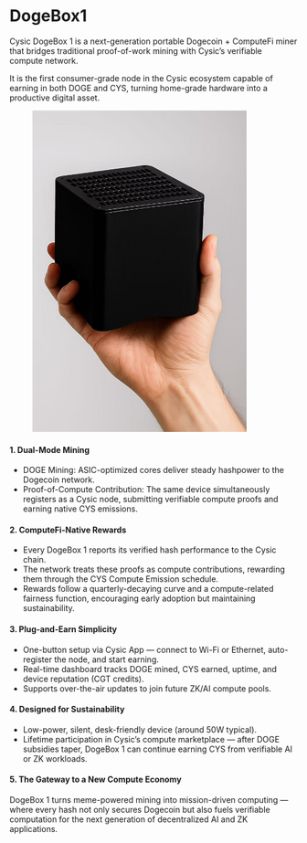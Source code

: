 # DogeBox1

Cysic DogeBox 1 is a next-generation portable Dogecoin + ComputeFi miner that bridges traditional proof-of-work mining with Cysic’s verifiable compute network.

It is the first consumer-grade node in the Cysic ecosystem capable of earning in both DOGE and CYS, turning home-grade hardware into a productive digital asset.

<figure><img src="../.gitbook/assets/Weixin Image_20251018154740_267_416.jpg" alt="" width="375"><figcaption></figcaption></figure>

#### 1. Dual-Mode Mining

* DOGE Mining: ASIC-optimized cores deliver steady hashpower to the Dogecoin network.
* Proof-of-Compute Contribution: The same device simultaneously registers as a Cysic node, submitting verifiable compute proofs and earning native CYS emissions.

#### 2. ComputeFi-Native Rewards

* Every DogeBox 1 reports its verified hash performance to the Cysic chain.
* The network treats these proofs as compute contributions, rewarding them through the CYS Compute Emission schedule.
* Rewards follow a quarterly-decaying curve and a compute-related fairness function, encouraging early adoption but maintaining sustainability.

#### 3. Plug-and-Earn Simplicity

* One-button setup via Cysic App — connect to Wi-Fi or Ethernet, auto-register the node, and start earning.
* Real-time dashboard tracks DOGE mined, CYS earned, uptime, and device reputation (CGT credits).
* Supports over-the-air updates to join future ZK/AI compute pools.

#### 4. Designed for Sustainability

* Low-power, silent, desk-friendly device (around 50W typical).
* Lifetime participation in Cysic’s compute marketplace — after DOGE subsidies taper, DogeBox 1 can continue earning CYS from verifiable AI or ZK workloads.

#### 5. The Gateway to a New Compute Economy

DogeBox 1 turns meme-powered mining into mission-driven computing — where every hash not only secures Dogecoin but also fuels verifiable computation for the next generation of decentralized AI and ZK applications.
